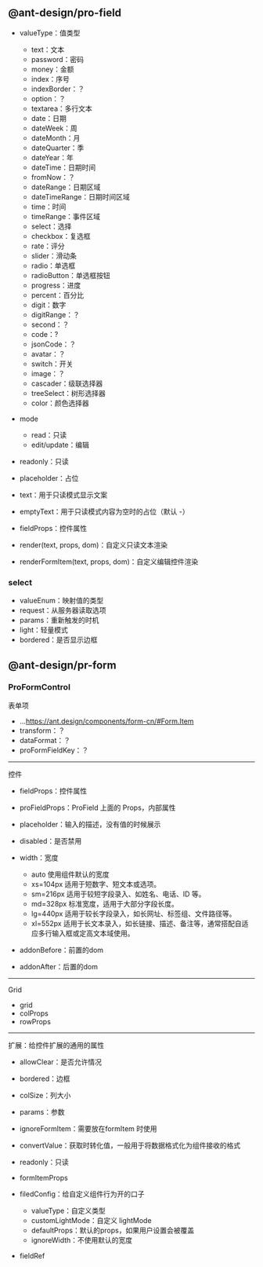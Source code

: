 ## @ant-design/pro-field

- valueType：值类型

    - text：文本
    - password：密码
    - money：金额
    - index：序号
    - indexBorder：？
    - option：？
    - textarea：多行文本
    - date：日期
    - dateWeek：周
    - dateMonth：月
    - dateQuarter：季
    - dateYear：年
    - dateTime：日期时间
    - fromNow：？
    - dateRange：日期区域
    - dateTimeRange：日期时间区域
    - time：时间
    - timeRange：事件区域
    - select：选择
    - checkbox：复选框
    - rate：评分
    - slider：滑动条
    - radio：单选框
    - radioButton：单选框按钮
    - progress：进度
    - percent：百分比
    - digit：数字
    - digitRange：？
    - second：？
    - code：?
    - jsonCode：？
    - avatar：？
    - switch：开关
    - image：？
    - cascader：级联选择器
    - treeSelect：树形选择器
    - color：颜色选择器

- mode

    - read：只读
    - edit/update：编辑

- readonly：只读
- placeholder：占位
- text：用于只读模式显示文案
- emptyText：用于只读模式内容为空时的占位（默认 -）
- fieldProps：控件属性
- render(text, props, dom)：自定义只读文本渲染
- renderFormItem(text, props, dom)：自定义编辑控件渲染

### select

- valueEnum：映射值的类型
- request：从服务器读取选项
- params：重新触发的时机
- light：轻量模式
- bordered：是否显示边框

## @ant-design/pr-form

### ProFormControl

表单项

- ...https://ant.design/components/form-cn/#Form.Item
- transform：？
- dataFormat：？
- proFormFieldKey：？

---

控件

- fieldProps：控件属性
- proFieldProps：ProField 上面的 Props，内部属性
- placeholder：输入的描述，没有值的时候展示
- disabled：是否禁用
- width：宽度

   - auto 使用组件默认的宽度
   - xs=104px 适用于短数字、短文本或选项。
   - sm=216px 适用于较短字段录入、如姓名、电话、ID 等。
   - md=328px 标准宽度，适用于大部分字段长度。
   - lg=440px 适用于较长字段录入，如长网址、标签组、文件路径等。
   - xl=552px 适用于长文本录入，如长链接、描述、备注等，通常搭配自适应多行输入框或定高文本域使用。

- addonBefore：前置的dom
- addonAfter：后置的dom

---

Grid

- grid
- colProps
- rowProps

---

扩展：给控件扩展的通用的属性

- allowClear：是否允许情况
- bordered：边框
- colSize：列大小
- params：参数
- ignoreFormItem：需要放在formItem 时使用
- convertValue：获取时转化值，一般用于将数据格式化为组件接收的格式
- readonly：只读
- formItemProps
- filedConfig：给自定义组件行为开的口子

    - valueType：自定义类型
    - customLightMode：自定义 lightMode
    - defaultProps：默认的props，如果用户设置会被覆盖
    - ignoreWidth：不使用默认的宽度

- fieldRef
